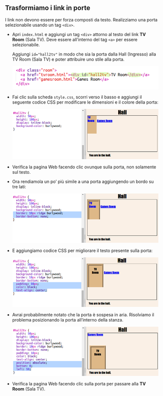 ## Trasformiamo i link in porte

I link non devono essere per forza composti da testo. Realizziamo una porta selezionabile usando un tag `<div>`.

+ Apri `index.html` e aggiungi un tag `<div>` attorno al testo del link __TV Room__ (Sala TV). Deve essere all’interno del tag `<a>` per essere selezionabile.

  Aggiungi `id="hall2tv"` in modo che sia la porta dalla Hall (Ingresso) alla TV Room (Sala TV) e poter attribuire uno stile alla porta.

  ![screenshot](images/rooms-tvroom-div.png)  

+ Fai clic sulla scheda `style.css`, scorri verso il basso e aggiungi il seguente codice CSS per modificare le dimensioni e il colore della porta:

	![screenshot](images/rooms-door-css1.png)

+ Verifica la pagina Web facendo clic ovunque sulla porta, non solamente sul testo.

+ Ora rendiamola un po’ più simile a una porta aggiungendo un bordo su tre lati:

	![screenshot](images/rooms-door-css2.png)

+ E aggiungiamo codice CSS per migliorare il testo presente sulla porta:

	![screenshot](images/rooms-door-css3.png)

+ Avrai probabilmente notato che la porta è sospesa in aria. Risolviamo il problema posizionando la porta all’interno della stanza.

	![screenshot](images/rooms-door-position.png)

+ Verifica la pagina Web facendo clic sulla porta per passare alla __TV Room__ (Sala TV).
